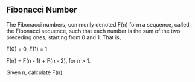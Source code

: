 ## Fibonacci Number

The Fibonacci numbers, commonly denoted F(n) form a sequence, called the Fibonacci sequence, such that each number is the sum of the two preceding ones, starting from 0 and 1. That is,

F(0) = 0, F(1) = 1

F(n) = F(n - 1) + F(n - 2), for n > 1.

Given n, calculate F(n).
